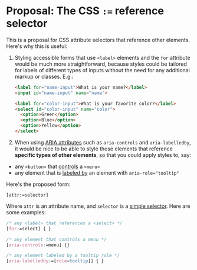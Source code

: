 # Proposal: The CSS `:=` reference selector
This is a proposal for CSS attribute selectors that reference other elements.
Here's why this is useful:

1. Styling accessible forms that use `<label>` elements and the `for`
   attribute would be much more straightforward, because styles could be
   tailored for labels of different types of inputs without the need for any
   additional markup or classes. E.g.:

   ```html
   <label for="name-input">What is your name?</label>
   <input id="name-input" name="name">
   
   <label for="color-input">What is your favorite color?</label>
   <select id="color-input" name="color">
     <option>Green</option>
     <option>Blue</option>
     <option>Yellow</option>
   </select>
   ```
   
1. When using [ARIA attributes][ARIA] such as `aria-controls` and
   `aria-labelledby`, it would be nice to be able to style those elements
   that reference **specific types of other elements**, so that you could
   apply styles to, say:

  * any `<button>` that [controls](https://www.w3.org/TR/wai-aria/states_and_properties#aria-controls) a `<menu>`
  * any element that is [labeled by](https://www.w3.org/TR/wai-aria/states_and_properties#aria-labelledby) an element with `aria-role="tooltip"`

Here's the proposed form:

```
[attr:=selector]
```

Where `attr` is an attribute name, and `selector` is a [simple selector].
Here are some examples:

```css
/* any <label> that references a <select> */
[for:=select] { }

/* any element that controls a menu */
[aria-controls:=menu] {}

/* any element labeled by a tooltip role */
[aria-labelledby:=[role=tooltip]] { }
```

[ARIA]: https://www.w3.org/TR/wai-aria/
[simple selector]: https://www.w3.org/TR/selectors/#simple-selectors
